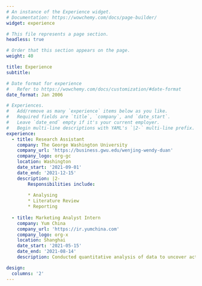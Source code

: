 ```yaml
---
# An instance of the Experience widget.
# Documentation: https://wowchemy.com/docs/page-builder/
widget: experience

# This file represents a page section.
headless: true

# Order that this section appears on the page.
weight: 40

title: Experience
subtitle:

# Date format for experience
#   Refer to https://wowchemy.com/docs/customization/#date-format
date_format: Jan 2006

# Experiences.
#   Add/remove as many `experience` items below as you like.
#   Required fields are `title`, `company`, and `date_start`.
#   Leave `date_end` empty if it's your current employer.
#   Begin multi-line descriptions with YAML's `|2-` multi-line prefix.
experience:
  - title: Research Assistant
    company: The George Washington University
    company_url: 'https://business.gwu.edu/wenjing-wendy-duan'
    company_logo: org-gc
    location: Washington
    date_start: '2021-09-01'
    date_end: '2021-12-15'
    description: |2-
        Responsibilities include:
        
        * Analysing
        * Literature Review
        * Reporting
        
  - title: Marketing Analyst Intern
    company: Yum China
    company_url: 'https://ir.yumchina.com'
    company_logo: org-x
    location: Shanghai
    date_start: '2021-05-15'
    date_end: '2021-08-14'
    description: Conducted quantitative analysis of data to uncover actionable insights to inform advertising strategy for the company

design:
  columns: '2'
---
```

